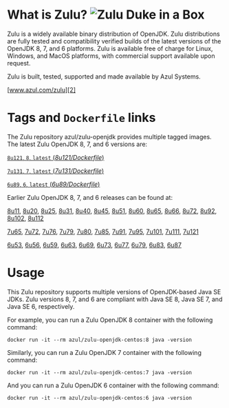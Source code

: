 What is Zulu? ![Zulu Duke in a Box][1]
======================================

Zulu is a widely available binary distribution of OpenJDK. Zulu distributions are fully tested and compatibility verified builds of the latest versions of the OpenJDK 8, 7, and 6 platforms. Zulu is available free of charge for Linux, Windows, and MacOS platforms, with commercial support available upon request.

Zulu is built, tested, supported and made available by Azul Systems.

[www.azul.com/zulu][2]

Tags and `Dockerfile` links
===========================

The Zulu repository azul/zulu-openjdk provides multiple tagged images. The latest Zulu OpenJDK 8, 7, and 6 versions are:

[`8u121`, `8`, `latest` (*8u121/Dockerfile*)][33]

[`7u131`, `7`, `latest` (*7u131/Dockerfile*)][21]

[`6u89`, `6`, `latest` (*6u89/Dockerfile*)][10]

Earlier Zulu OpenJDK 8, 7, and 6 releases can be found at: 

[8u11][34], [8u20][35], [8u25][36], [8u31][37], [8u40][38], [8u45][39], [8u51][40], [8u60][41], [8u65][42], [8u66][43], [8u72][44], [8u92][45], [8u102][46], [8u112][47]

[7u65][22], [7u72][23], [7u76][24], [7u79][25], [7u80][26], [7u85][27], [7u91][28], [7u95][29], [7u101][30], [7u111][31], [7u121][32]

[6u53][11], [6u56][12], [6u59][13], [6u63][14], [6u69][15], [6u73][16], [6u77][17], [6u79][18], [6u83][19], [6u87][20]


Usage
=====

This Zulu repository supports multiple versions of OpenJDK-based Java SE JDKs. Zulu versions 8, 7, and 6 are compliant with Java SE 8, Java SE 7, and Java SE 6, respectively.

For example, you can run a Zulu OpenJDK 8 container with the following command:

    docker run -it --rm azul/zulu-openjdk-centos:8 java -version

Similarly, you can run a Zulu OpenJDK 7 container with the following command:

    docker run -it --rm azul/zulu-openjdk-centos:7 java -version

And you can run a Zulu OpenJDK 6 container with the following command:

    docker run -it --rm azul/zulu-openjdk-centos:6 java -version


  [1]: http://www.azulsystems.com/sites/default/files//ZuluDocker60.gif
  [2]: http://www.azul.com/zulu
  [10]: https://github.com/zulu-openjdk/zulu-openjdk/blob/master/centos/6u89-6.15.0.1/Dockerfile
  [11]: https://github.com/zulu-openjdk/zulu-openjdk/blob/master/centos/6u53-6.5.0.2/Dockerfile
  [12]: https://github.com/zulu-openjdk/zulu-openjdk/blob/master/centos/6u56-6.6.0.1/Dockerfile
  [13]: https://github.com/zulu-openjdk/zulu-openjdk/blob/master/centos/6u59-6.7.0.2/Dockerfile
  [14]: https://github.com/zulu-openjdk/zulu-openjdk/blob/master/centos/6u63-6.8.0.1/Dockerfile
  [15]: https://github.com/zulu-openjdk/zulu-openjdk/blob/master/centos/6u69-6.9.0.3/Dockerfile
  [16]: https://github.com/zulu-openjdk/zulu-openjdk/blob/master/centos/6u73-6.10.0.3/Dockerfile
  [17]: https://github.com/zulu-openjdk/zulu-openjdk/blob/master/centos/6u77-6.11.0.2/Dockerfile
  [18]: https://github.com/zulu-openjdk/zulu-openjdk/blob/master/centos/6u79-6.12.0.2/Dockerfile
  [19]: https://github.com/zulu-openjdk/zulu-openjdk/blob/master/centos/6u83-6.13.0.7/Dockerfile
  [20]: https://github.com/zulu-openjdk/zulu-openjdk/blob/master/centos/6u87-6.14.0.1/Dockerfile
  [21]: https://github.com/zulu-openjdk/zulu-openjdk/blob/master/centos/7u131-7.17.0.5/Dockerfile
  [22]: https://github.com/zulu-openjdk/zulu-openjdk/blob/master/centos/7u65-7.6.0.1/Dockerfile
  [23]: https://github.com/zulu-openjdk/zulu-openjdk/blob/master/centos/7u72-7.7.0.1/Dockerfile
  [24]: https://github.com/zulu-openjdk/zulu-openjdk/blob/master/centos/7u76-7.8.0.3/Dockerfile
  [25]: https://github.com/zulu-openjdk/zulu-openjdk/blob/master/centos/7u79-7.9.0.2/Dockerfile
  [26]: https://github.com/zulu-openjdk/zulu-openjdk/blob/master/centos/7u80-7.10.0.1/Dockerfile
  [27]: https://github.com/zulu-openjdk/zulu-openjdk/blob/master/centos/7u85-7.11.0.3/Dockerfile
  [28]: https://github.com/zulu-openjdk/zulu-openjdk/blob/master/centos/7u91-7.12.0.3/Dockerfile
  [29]: https://github.com/zulu-openjdk/zulu-openjdk/blob/master/centos/7u95-7.13.0.1/Dockerfile
  [30]: https://github.com/zulu-openjdk/zulu-openjdk/blob/master/centos/7u101-7.14.0.5/Dockerfile
  [31]: https://github.com/zulu-openjdk/zulu-openjdk/blob/master/centos/7u111-7.15.0.5/Dockerfile
  [32]: https://github.com/zulu-openjdk/zulu-openjdk/blob/master/centos/7u121-7.16.0.1/Dockerfile
  [33]: https://github.com/zulu-openjdk/zulu-openjdk/blob/master/centos/8u121-8.20.0.5/Dockerfile
  [34]: https://github.com/zulu-openjdk/zulu-openjdk/blob/master/centos/8u11-8.2.0.1/Dockerfile
  [35]: https://github.com/zulu-openjdk/zulu-openjdk/blob/master/centos/8u20-8.3.0.1/Dockerfile
  [36]: https://github.com/zulu-openjdk/zulu-openjdk/blob/master/centos/8u25-8.4.0.1/Dockerfile
  [37]: https://github.com/zulu-openjdk/zulu-openjdk/blob/master/centos/8u31-8.5.0.1/Dockerfile
  [38]: https://github.com/zulu-openjdk/zulu-openjdk/blob/master/centos/8u40-8.6.0.1/Dockerfile
  [39]: https://github.com/zulu-openjdk/zulu-openjdk/blob/master/centos/8u45-8.7.0.5/Dockerfile
  [40]: https://github.com/zulu-openjdk/zulu-openjdk/blob/master/centos/8u51-8.8.0.3/Dockerfile
  [41]: https://github.com/zulu-openjdk/zulu-openjdk/blob/master/centos/8u60-8.9.0.4/Dockerfile
  [42]: https://github.com/zulu-openjdk/zulu-openjdk/blob/master/centos/8u65-8.10.0.1/Dockerfile
  [43]: https://github.com/zulu-openjdk/zulu-openjdk/blob/master/centos/8u66-8.11.0.1/Dockerfile
  [44]: https://github.com/zulu-openjdk/zulu-openjdk/blob/master/centos/8u72-8.13.0.5/Dockerfile
  [45]: https://github.com/zulu-openjdk/zulu-openjdk/blob/master/centos/8u92-8.15.0.1/Dockerfile
  [46]: https://github.com/zulu-openjdk/zulu-openjdk/blob/master/centos/8u102-8.17.0.7/Dockerfile
  [47]: https://github.com/zulu-openjdk/zulu-openjdk/blob/master/centos/8u112-8.19.0.1/Dockerfile